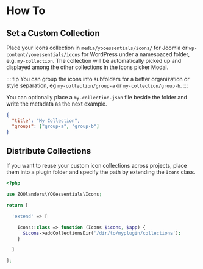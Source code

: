 # How To

## Set a Custom Collection

Place your icons collection in `media/yooessentials/icons/` for Joomla or `wp-content/yooessentials/icons` for WordPress under a namespaced folder, e.g. `my-collection`. The collection will be automatically picked up and displayed among the other collections in the icons picker Modal.

::: tip
You can group the icons into subfolders for a better organization or style separation, eg `my-collection/group-a` or `my-collection/group-b`.
:::

You can optionally place a `my-collection.json` file beside the folder and write the metadata as the next example.

```json
{
  "title": "My Collection",
  "groups": ["group-a", "group-b"]
}
```

## Distribute Collections

If you want to reuse your custom icon collections across projects, place them into a plugin folder and specify the path by extending the `Icons` class.

```php
<?php

use ZOOlanders\YOOessentials\Icons;

return [

  'extend' => [

    Icons::class => function (Icons $icons, $app) {
      $icons->addCollectionsDir('/dir/to/myplugin/collections');
    }

  ]

];
```
